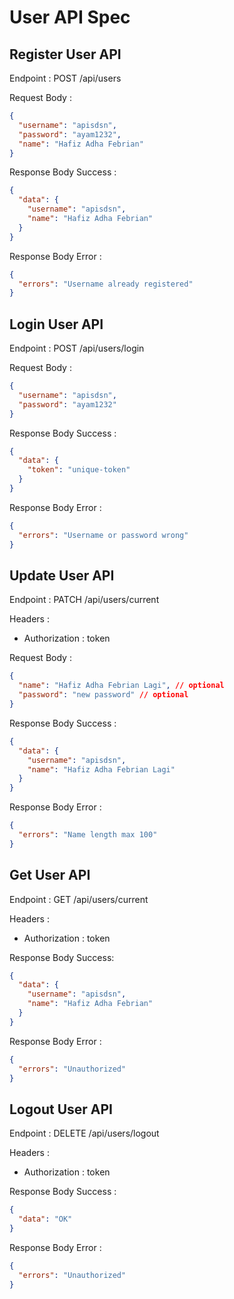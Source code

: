 # User API Spec

## Register User API

Endpoint : POST /api/users

Request Body :

```json
{
  "username": "apisdsn",
  "password": "ayam1232",
  "name": "Hafiz Adha Febrian"
}
```

Response Body Success :

```json
{
  "data": {
    "username": "apisdsn",
    "name": "Hafiz Adha Febrian"
  }
}
```

Response Body Error :

```json
{
  "errors": "Username already registered"
}
```

## Login User API

Endpoint : POST /api/users/login

Request Body :

```json
{
  "username": "apisdsn",
  "password": "ayam1232"
}
```

Response Body Success :

```json
{
  "data": {
    "token": "unique-token"
  }
}
```

Response Body Error :

```json
{
  "errors": "Username or password wrong"
}
```

## Update User API

Endpoint : PATCH /api/users/current

Headers :

- Authorization : token

Request Body :

```json
{
  "name": "Hafiz Adha Febrian Lagi", // optional
  "password": "new password" // optional
}
```

Response Body Success :

```json
{
  "data": {
    "username": "apisdsn",
    "name": "Hafiz Adha Febrian Lagi"
  }
}
```

Response Body Error :

```json
{
  "errors": "Name length max 100"
}
```

## Get User API

Endpoint : GET /api/users/current

Headers :

- Authorization : token

Response Body Success:

```json
{
  "data": {
    "username": "apisdsn",
    "name": "Hafiz Adha Febrian"
  }
}
```

Response Body Error :

```json
{
  "errors": "Unauthorized"
}
```

## Logout User API

Endpoint : DELETE /api/users/logout

Headers :

- Authorization : token

Response Body Success :

```json
{
  "data": "OK"
}
```

Response Body Error :

```json
{
  "errors": "Unauthorized"
}
```
